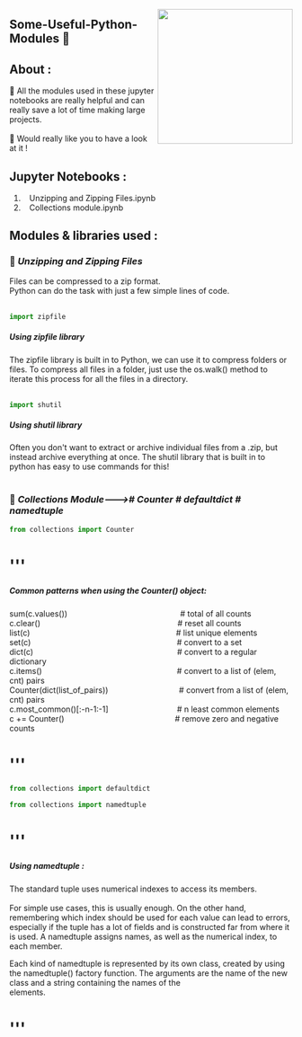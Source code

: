 <a ><img src="https://cdn.dribbble.com/users/976984/screenshots/2387423/telescope.gif" align="right" height="240"/></a>

## Some-Useful-Python-Modules 🧨

## About :
🔸 All the modules used in these jupyter notebooks are really helpful and can really save a lot of time making large projects.<br><br>
🔹 Would really like you to have a look at it !

## Jupyter Notebooks :
1) &nbsp;&nbsp; Unzipping and Zipping Files.ipynb
2) &nbsp;&nbsp; Collections module.ipynb

## Modules & libraries used :
### 💨 *Unzipping and Zipping Files*
Files can be compressed to a zip format.<br>
Python can do the task with just a few simple lines of code.<br><br>
```python
import zipfile
```
##### *Using zipfile library*
The zipfile library is built in to Python, we can use it to compress folders or files. 
To compress all files in a folder, just use the os.walk() method to iterate this process
for all the files in a directory.<br><br>
```python
import shutil
```
##### *Using shutil library*
Often you don't want to extract or archive individual files from a .zip, but instead archive 
everything at once. The shutil library that is built in to python has easy to use commands for this!<br><br>
### 💨 *Collections Module---># Counter # defaultdict # namedtuple*
```python
from collections import Counter
```


# '''

##### *Common patterns when using the Counter() object:*<br>

sum(c.values())&nbsp;&nbsp;&nbsp;&nbsp;&nbsp;&nbsp;&nbsp;&nbsp;&nbsp;&nbsp;&nbsp;&nbsp;&nbsp;&nbsp;&nbsp;&nbsp;&nbsp;&nbsp;&nbsp;&nbsp;&nbsp;&nbsp;&nbsp;&nbsp;&nbsp;&nbsp;&nbsp;&nbsp;&nbsp;&nbsp;&nbsp;&nbsp;&nbsp;&nbsp;&nbsp;&nbsp;&nbsp;&nbsp;&nbsp;&nbsp;&nbsp;&nbsp;&nbsp;&nbsp;&nbsp;&nbsp;&nbsp;&nbsp;&nbsp;&nbsp;&nbsp;# total of all counts<br>
c.clear()&nbsp;&nbsp;&nbsp;&nbsp;&nbsp;&nbsp;&nbsp;&nbsp;&nbsp;&nbsp;&nbsp;&nbsp;&nbsp;&nbsp;&nbsp;&nbsp;&nbsp;&nbsp;&nbsp;&nbsp;&nbsp;&nbsp;&nbsp;&nbsp;&nbsp;&nbsp;&nbsp;&nbsp;&nbsp;&nbsp;&nbsp;&nbsp;&nbsp;&nbsp;&nbsp;&nbsp;&nbsp;&nbsp;&nbsp;&nbsp;&nbsp;&nbsp;&nbsp;&nbsp;&nbsp;&nbsp;&nbsp;&nbsp;&nbsp;&nbsp;&nbsp;&nbsp;&nbsp;&nbsp;&nbsp;&nbsp;&nbsp;&nbsp;&nbsp;&nbsp;&nbsp;&nbsp;# reset all counts<br>
list(c)&nbsp;&nbsp;&nbsp;&nbsp;&nbsp;&nbsp;&nbsp;&nbsp;&nbsp;&nbsp;&nbsp;&nbsp;&nbsp;&nbsp;&nbsp;&nbsp;&nbsp;&nbsp;&nbsp;&nbsp;&nbsp;&nbsp;&nbsp;&nbsp;&nbsp;&nbsp;&nbsp;&nbsp;&nbsp;&nbsp;&nbsp;&nbsp;&nbsp;&nbsp;&nbsp;&nbsp;&nbsp;&nbsp;&nbsp;&nbsp;&nbsp;&nbsp;&nbsp;&nbsp;&nbsp;&nbsp;&nbsp;&nbsp;&nbsp;&nbsp;&nbsp;&nbsp;&nbsp;&nbsp;&nbsp;&nbsp;&nbsp;&nbsp;&nbsp;&nbsp;&nbsp;&nbsp;&nbsp;&nbsp;&nbsp;&nbsp;# list unique elements<br>
set(c)&nbsp;&nbsp;&nbsp;&nbsp;&nbsp;&nbsp;&nbsp;&nbsp;&nbsp;&nbsp;&nbsp;&nbsp;&nbsp;&nbsp;&nbsp;&nbsp;&nbsp;&nbsp;&nbsp;&nbsp;&nbsp;&nbsp;&nbsp;&nbsp;&nbsp;&nbsp;&nbsp;&nbsp;&nbsp;&nbsp;&nbsp;&nbsp;&nbsp;&nbsp;&nbsp;&nbsp;&nbsp;&nbsp;&nbsp;&nbsp;&nbsp;&nbsp;&nbsp;&nbsp;&nbsp;&nbsp;&nbsp;&nbsp;&nbsp;&nbsp;&nbsp;&nbsp;&nbsp;&nbsp;&nbsp;&nbsp;&nbsp;&nbsp;&nbsp;&nbsp;&nbsp;&nbsp;&nbsp;&nbsp;&nbsp;&nbsp;# convert to a set<br>
dict(c)&nbsp;&nbsp;&nbsp;&nbsp;&nbsp;&nbsp;&nbsp;&nbsp;&nbsp;&nbsp;&nbsp;&nbsp;&nbsp;&nbsp;&nbsp;&nbsp;&nbsp;&nbsp;&nbsp;&nbsp;&nbsp;&nbsp;&nbsp;&nbsp;&nbsp;&nbsp;&nbsp;&nbsp;&nbsp;&nbsp;&nbsp;&nbsp;&nbsp;&nbsp;&nbsp;&nbsp;&nbsp;&nbsp;&nbsp;&nbsp;&nbsp;&nbsp;&nbsp;&nbsp;&nbsp;&nbsp;&nbsp;&nbsp;&nbsp;&nbsp;&nbsp;&nbsp;&nbsp;&nbsp;&nbsp;&nbsp;&nbsp;&nbsp;&nbsp;&nbsp;&nbsp;&nbsp;&nbsp;&nbsp;&nbsp;# convert to a regular dictionary<br>
c.items()&nbsp;&nbsp;&nbsp;&nbsp;&nbsp;&nbsp;&nbsp;&nbsp;&nbsp;&nbsp;&nbsp;&nbsp;&nbsp;&nbsp;&nbsp;&nbsp;&nbsp;&nbsp;&nbsp;&nbsp;&nbsp;&nbsp;&nbsp;&nbsp;&nbsp;&nbsp;&nbsp;&nbsp;&nbsp;&nbsp;&nbsp;&nbsp;&nbsp;&nbsp;&nbsp;&nbsp;&nbsp;&nbsp;&nbsp;&nbsp;&nbsp;&nbsp;&nbsp;&nbsp;&nbsp;&nbsp;&nbsp;&nbsp;&nbsp;&nbsp;&nbsp;&nbsp;&nbsp;&nbsp;&nbsp;&nbsp;&nbsp;&nbsp;&nbsp;&nbsp;&nbsp;# convert to a list of (elem, cnt) pairs<br>
Counter(dict(list_of_pairs))&nbsp;&nbsp;&nbsp;&nbsp;&nbsp;&nbsp;&nbsp;&nbsp;&nbsp;&nbsp;&nbsp;&nbsp;&nbsp;&nbsp;&nbsp;&nbsp;&nbsp;&nbsp;&nbsp;&nbsp;&nbsp;&nbsp;&nbsp;&nbsp;&nbsp;&nbsp;&nbsp;&nbsp;&nbsp;&nbsp;&nbsp;&nbsp;# convert from a list of (elem, cnt) pairs<br>
c.most_common()[:-n-1:-1]&nbsp;&nbsp;&nbsp;&nbsp;&nbsp;&nbsp;&nbsp;&nbsp;&nbsp;&nbsp;&nbsp;&nbsp;&nbsp;&nbsp;&nbsp;&nbsp;&nbsp;&nbsp;&nbsp;&nbsp;&nbsp;&nbsp;&nbsp;&nbsp;&nbsp;&nbsp;&nbsp;&nbsp;&nbsp;&nbsp;&nbsp;# n least common elements<br>
c += Counter()&nbsp;&nbsp;&nbsp;&nbsp;&nbsp;&nbsp;&nbsp;&nbsp;&nbsp;&nbsp;&nbsp;&nbsp;&nbsp;&nbsp;&nbsp;&nbsp;&nbsp;&nbsp;&nbsp;&nbsp;&nbsp;&nbsp;&nbsp;&nbsp;&nbsp;&nbsp;&nbsp;&nbsp;&nbsp;&nbsp;&nbsp;&nbsp;&nbsp;&nbsp;&nbsp;&nbsp;&nbsp;&nbsp;&nbsp;&nbsp;&nbsp;&nbsp;&nbsp;&nbsp;&nbsp;&nbsp;&nbsp;&nbsp;&nbsp;&nbsp;# remove zero and negative counts<br>

# '''
```python
from collections import defaultdict
```

```python
from collections import namedtuple
```

# '''

##### *Using namedtuple :*
The standard tuple uses numerical indexes to access its members. <br><br>
   For simple use cases, this is usually enough. On the other hand, remembering which index 
   should be used for each value can lead to errors, especially if the tuple has a lot of fields 
   and is constructed far from where it is used. A namedtuple assigns names, as well as the numerical 
   index, to each member.<br>

   Each kind of namedtuple is represented by its own class, created by using the namedtuple() factory 
   function. The arguments are the name of the new class and a string containing the names of the  
   elements.
   
  # '''
